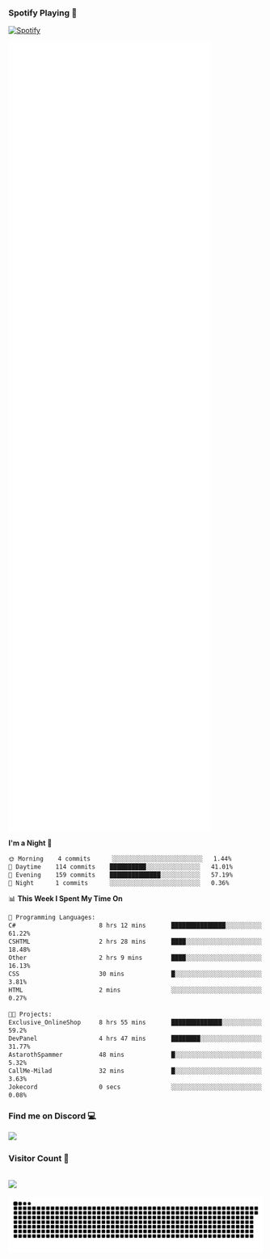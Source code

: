 ### Spotify Playing 🎵
[![Spotify](https://spotify-livestats-callme-milad.vercel.app/api/spotify)](https://open.spotify.com/user/314mrt6dxn5cqoxklh3thbwlr6by)

<img align="center" src="/github-metrics.svg" alt="Metrics" width="400">

<!--START_SECTION:waka-->
**I'm a Night 🦉** 

```text
🌞 Morning    4 commits      ░░░░░░░░░░░░░░░░░░░░░░░░░   1.44% 
🌆 Daytime    114 commits    ██████████░░░░░░░░░░░░░░░   41.01% 
🌃 Evening    159 commits    ██████████████░░░░░░░░░░░   57.19% 
🌙 Night      1 commits      ░░░░░░░░░░░░░░░░░░░░░░░░░   0.36%

```


📊 **This Week I Spent My Time On** 

```text
💬 Programming Languages: 
C#                       8 hrs 12 mins       ███████████████░░░░░░░░░░   61.22% 
CSHTML                   2 hrs 28 mins       ████░░░░░░░░░░░░░░░░░░░░░   18.48% 
Other                    2 hrs 9 mins        ████░░░░░░░░░░░░░░░░░░░░░   16.13% 
CSS                      30 mins             █░░░░░░░░░░░░░░░░░░░░░░░░   3.81% 
HTML                     2 mins              ░░░░░░░░░░░░░░░░░░░░░░░░░   0.27%

🐱‍💻 Projects: 
Exclusive_OnlineShop     8 hrs 55 mins       ██████████████░░░░░░░░░░░   59.2% 
DevPanel                 4 hrs 47 mins       ████████░░░░░░░░░░░░░░░░░   31.77% 
AstarothSpammer          48 mins             █░░░░░░░░░░░░░░░░░░░░░░░░   5.32% 
CallMe-Milad             32 mins             █░░░░░░░░░░░░░░░░░░░░░░░░   3.63% 
Jokecord                 0 secs              ░░░░░░░░░░░░░░░░░░░░░░░░░   0.08%

```


<!--END_SECTION:waka-->

### Find me on Discord 💻
<a href="https://discord.gg/t35EjYprS6" rel="nofollow"> 
  <img src="https://discord.c99.nl/widget/theme-3/977957889358573609.png" data-canonical-src="https://discord.c99.nl/widget/theme-3/977957889358573609.png" style="max-width: 100%;"></a>

### Visitor Count 🔢
<p align="left"> 
  <br>
  <img src="https://profile-counter.glitch.me/callme-devil/count.svg" />
</p>

<img src="https://github.com/callme-devil/callme-devil/blob/output/github-contribution-grid-snake.svg" alt="snake" style="max-width: 100%;">
